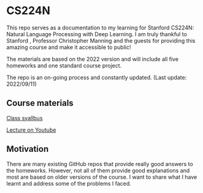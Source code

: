 # CS224N
This repo serves as a documentation to my learning for Stanford CS224N: Natural Language Processing with Deep Learning. I am truly thankful to Stanford , Professor Christopher Manning and the guests for providing this amazing course and make it accessible to public!

The materials are based on the 2022 version and will include all five homeworks and one standard course project.

The repo is an on-going process and constantly updated. (Last update: 2022/09/11)

## Course materials

[Class syallbus](https://stanford-cs329s.github.io/syllabus.html)

[Lecture on Youtube](https://www.youtube.com/playlist?list=PLoROMvodv4rOSH4v6133s9LFPRHjEmbmJ)

## Motivation 

There are many existing GitHub repos that provide really good answers to the homeworks. However, not all of them provide good explanations and most are based on older versions of the course. I want to share what I have learnt and address some of the problems I faced.


